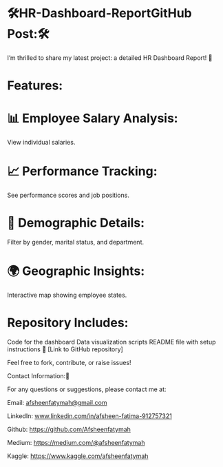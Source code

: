 # 🛠️HR-Dashboard-ReportGitHub Post:🛠️


I’m thrilled to share my latest project: a detailed HR Dashboard Report! 🎉


# Features:

# 📊 Employee Salary Analysis:
View individual salaries.
# 📈 Performance Tracking: 
See performance scores and job positions.
# 👤 Demographic Details:
Filter by gender, marital status, and department.
# 🌍 Geographic Insights:
Interactive map showing employee states.


# Repository Includes:

Code for the dashboard
Data visualization scripts
README file with setup instructions
🔗 [Link to GitHub repository]

Feel free to fork, contribute, or raise issues!


Contact Information:📧

For any questions or suggestions, please contact me at:

Email: afsheenfatymah@gmail.com

LinkedIn: www.linkedin.com/in/afsheen-fatima-912757321

Github: https://github.com/Afsheenfatymah

Medium: https://medium.com/@afsheenfatymah

Kaggle: https://www.kaggle.com/afsheenfatymah


